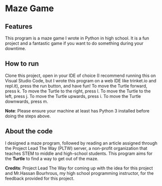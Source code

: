 # Maze Game

## Features
This program is a maze game I wrote in Python in high school. It is a fun project and a fantastic game if you want to do something during your downtime. 

## How to run
Clone this project, open in your IDE of choice (I recommend running this on Visual Studio Code, but I wrote this program on a web IDE like trinket.io and repl.it), press the run button, and have fun! To move the Turtle forward, press k. To move the Turtle to the right, press l. To move the Turtle to the left, press j. To move the Turtle upwards, press i. To move the Turtle downwards, press m. 

**Note**: Please ensure your machine at least has Python 3 installed before doing the steps above. 

## About the code
I designed a maze program, followed by reading an article assigned through the Project Lead The Way (PLTW) server, a non-profit organization that teaches STEM to middle and high-school students. This program aims for the **Turtle** to find a way to get out of the maze. 

**Credits**: Project Lead The Way for coming up with the idea for this project and Mr.Hassan Bourhrous, my high school programming instructor, for the feedback provided for this project. 
